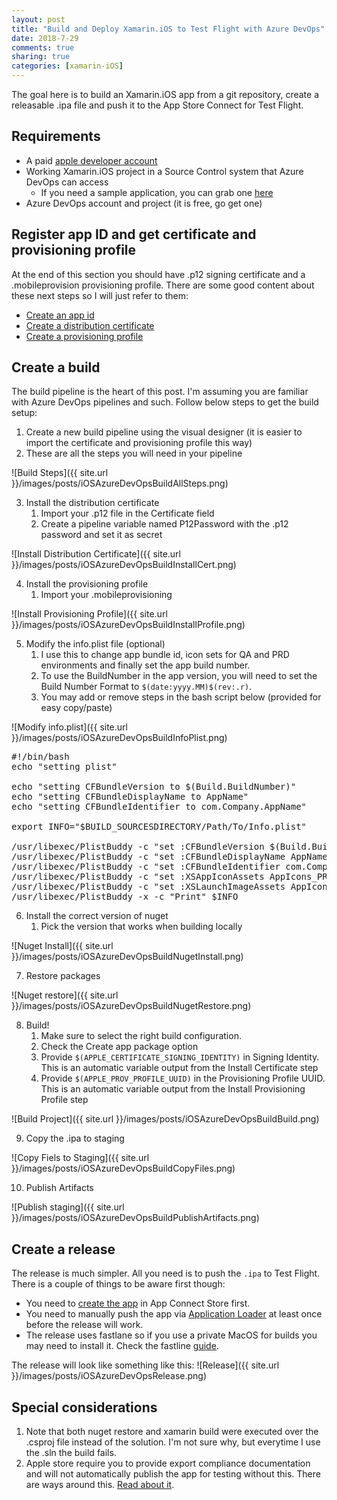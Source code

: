 ```yaml
---
layout: post
title: "Build and Deploy Xamarin.iOS to Test Flight with Azure DevOps"
date: 2018-7-29
comments: true
sharing: true
categories: [xamarin-iOS]
---
```


The goal here is to build an Xamarin.iOS app from a git repository, create a releasable .ipa file and push it to the App Store Connect for Test Flight.

## Requirements
* A paid [apple developer account](https://developer.apple.com/)
* Working Xamarin.iOS project in a Source Control system that Azure DevOps can access
   * If you need a sample application, you can grab one [here](https://github.com/jlucaspains/BlogSamples/tree/master/Xamarin/LPains.LazyLoadedMasterDetailPage)
* Azure DevOps account and project (it is free, go get one)

## Register app ID and get certificate and provisioning profile
At the end of this section you should have .p12 signing certificate and a .mobileprovision provisioning profile. There are some good content about these next steps so I will just refer to them:

* [Create an app id](https://customersupport.doubledutch.me/hc/en-us/articles/229488228-iOS-How-to-Create-an-App-ID)
* [Create a distribution certificate](https://support.staffbase.com/hc/en-us/articles/115003458931-Creating-the-iOS-Distribution-Certificate)
* [Create a provisioning profile](https://clearbridgemobile.com/how-to-create-a-distribution-provisioning-profile-for-ios/)

## Create a build
The build pipeline is the heart of this post. I'm assuming you are familiar with Azure DevOps pipelines and such. Follow below steps to get the build setup:

1. Create a new build pipeline using the visual designer (it is easier to import the certificate and provisioning profile this way)
2. These are all the steps you will need in your pipeline

![Build Steps]({{ site.url }}/images/posts/iOSAzureDevOpsBuildAllSteps.png)

3. Install the distribution certificate
   1. Import your .p12 file in the Certificate field
   2. Create a pipeline variable named P12Password with the .p12 password and set it as secret

![Install Distribution Certificate]({{ site.url }}/images/posts/iOSAzureDevOpsBuildInstallCert.png)

4. Install the provisioning profile
   1. Import your .mobileprovisioning

![Install Provisioning Profile]({{ site.url }}/images/posts/iOSAzureDevOpsBuildInstallProfile.png)

5. Modify the info.plist file (optional)
   1. I use this to change app bundle id, icon sets for QA and PRD environments and finally set the app build number.
   2. To use the BuildNumber in the app version, you will need to set the Build Number Format to `$(date:yyyy.MM)$(rev:.r)`.
   3. You may add or remove steps in the bash script below (provided for easy copy/paste)

![Modify info.plist]({{ site.url }}/images/posts/iOSAzureDevOpsBuildInfoPlist.png)

<pre class="brush: bash">
#!/bin/bash
echo "setting plist"

echo "setting CFBundleVersion to $(Build.BuildNumber)"
echo "setting CFBundleDisplayName to AppName"
echo "setting CFBundleIdentifier to com.Company.AppName" 

export INFO="$BUILD_SOURCESDIRECTORY/Path/To/Info.plist"

/usr/libexec/PlistBuddy -c "set :CFBundleVersion $(Build.BuildNumber)" $INFO
/usr/libexec/PlistBuddy -c "set :CFBundleDisplayName AppName" $INFO
/usr/libexec/PlistBuddy -c "set :CFBundleIdentifier com.Company.AppName" $INFO
/usr/libexec/PlistBuddy -c "set :XSAppIconAssets AppIcons_PRD.xcassets/AppIcons_PRD.appiconset" $INFO
/usr/libexec/PlistBuddy -c "set :XSLaunchImageAssets AppIcons_PRD.xcassets/LaunchImages_PRD.launchimage" $INFO
/usr/libexec/PlistBuddy -x -c "Print" $INFO
</pre>


6. Install the correct version of nuget
   1. Pick the version that works when building locally

![Nuget Install]({{ site.url }}/images/posts/iOSAzureDevOpsBuildNugetInstall.png)

7. Restore packages

![Nuget restore]({{ site.url }}/images/posts/iOSAzureDevOpsBuildNugetRestore.png)

8. Build!
   1. Make sure to select the right build configuration.
   2. Check the Create app package option
   3. Provide `$(APPLE_CERTIFICATE_SIGNING_IDENTITY)` in Signing Identity. This is an automatic variable output from the Install Certificate step
   4. Provide `$(APPLE_PROV_PROFILE_UUID)` in the Provisioning Profile UUID. This is an automatic variable output from the Install Provisioning Profile step

![Build Project]({{ site.url }}/images/posts/iOSAzureDevOpsBuildBuild.png)

9. Copy the .ipa to staging

![Copy Fiels to Staging]({{ site.url }}/images/posts/iOSAzureDevOpsBuildCopyFiles.png)

10. Publish Artifacts 

![Publish staging]({{ site.url }}/images/posts/iOSAzureDevOpsBuildPublishArtifacts.png)

## Create a release
The release is much simpler. All you need is to push the `.ipa` to Test Flight. There is a couple of things to be aware first though:

* You need to [create the app](https://help.apple.com/app-store-connect/#/dev2cd126805) in App Connect Store first.
* You need to manually push the app via [Application Loader](https://help.apple.com/itc/apploader/) at least once before the release will work.
* The release uses fastlane so if you use a private MacOS for builds you may need to install it. Check the fastline [guide](https://docs.fastlane.tools/getting-started/ios/setup/).

The release will look like something like this:
![Release]({{ site.url }}/images/posts/iOSAzureDevOpsRelease.png)

## Special considerations
1. Note that both nuget restore and xamarin build were executed over the .csproj file instead of the solution. I'm not sure why, but everytime I use the .sln the build fails.
2. Apple store require you to provide export compliance documentation and will not automatically publish the app for testing without this. There are ways around this. [Read about it](https://help.apple.com/app-store-connect/#/dev88f5c7bf9).